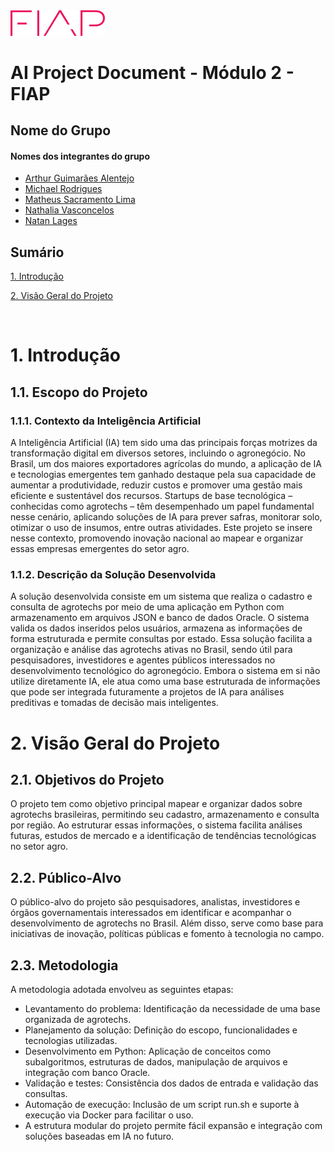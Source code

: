 
<img src="../assets/logo-fiap.png" alt="FIAP - Faculdade de Informática e Admnistração Paulista" border="0" width=30% height=30%>

# AI Project Document - Módulo 2 - FIAP

## Nome do Grupo

#### Nomes dos integrantes do grupo
- <a href="https://www.linkedin.com/in/arthur-alentejo">Arthur Guimarães Alentejo</a>
- <a href="https://www.linkedin.com/in/michaelrodriguess">Michael Rodrigues</a>
- <a href="https://www.linkedin.com/in/matheus-sacramento-de-lima-60512542/">Matheus Sacramento Lima</a> 
- <a href="https://www.linkedin.com/company/inova-fusca">Nathalia Vasconcelos</a> 
- <a href="https://www.linkedin.com/in/natan-lages-096487160">Natan Lages</a>

## Sumário

[1. Introdução](#c1)

[2. Visão Geral do Projeto](#c2)

<br>

# <a name="c1"></a>1. Introdução

## 1.1. Escopo do Projeto

### 1.1.1. Contexto da Inteligência Artificial

A Inteligência Artificial (IA) tem sido uma das principais forças motrizes da transformação digital em diversos setores, incluindo o agronegócio. No Brasil, um dos maiores exportadores agrícolas do mundo, a aplicação de IA e tecnologias emergentes tem ganhado destaque pela sua capacidade de aumentar a produtividade, reduzir custos e promover uma gestão mais eficiente e sustentável dos recursos. Startups de base tecnológica – conhecidas como agrotechs – têm desempenhado um papel fundamental nesse cenário, aplicando soluções de IA para prever safras, monitorar solo, otimizar o uso de insumos, entre outras atividades. Este projeto se insere nesse contexto, promovendo inovação nacional ao mapear e organizar essas empresas emergentes do setor agro.

### 1.1.2. Descrição da Solução Desenvolvida

A solução desenvolvida consiste em um sistema que realiza o cadastro e consulta de agrotechs por meio de uma aplicação em Python com armazenamento em arquivos JSON e banco de dados Oracle. O sistema valida os dados inseridos pelos usuários, armazena as informações de forma estruturada e permite consultas por estado. Essa solução facilita a organização e análise das agrotechs ativas no Brasil, sendo útil para pesquisadores, investidores e agentes públicos interessados no desenvolvimento tecnológico do agronegócio. Embora o sistema em si não utilize diretamente IA, ele atua como uma base estruturada de informações que pode ser integrada futuramente a projetos de IA para análises preditivas e tomadas de decisão mais inteligentes.

# <a name="c2"></a>2. Visão Geral do Projeto

## 2.1. Objetivos do Projeto

O projeto tem como objetivo principal mapear e organizar dados sobre agrotechs brasileiras, permitindo seu cadastro, armazenamento e consulta por região. Ao estruturar essas informações, o sistema facilita análises futuras, estudos de mercado e a identificação de tendências tecnológicas no setor agro.

## 2.2. Público-Alvo

O público-alvo do projeto são pesquisadores, analistas, investidores e órgãos governamentais interessados em identificar e acompanhar o desenvolvimento de agrotechs no Brasil. Além disso, serve como base para iniciativas de inovação, políticas públicas e fomento à tecnologia no campo.

## 2.3. Metodologia

A metodologia adotada envolveu as seguintes etapas:

* Levantamento do problema: Identificação da necessidade de uma base organizada de agrotechs.
* Planejamento da solução: Definição do escopo, funcionalidades e tecnologias utilizadas.
* Desenvolvimento em Python: Aplicação de conceitos como subalgoritmos, estruturas de dados, manipulação de arquivos e integração com banco Oracle.
* Validação e testes: Consistência dos dados de entrada e validação das consultas.
* Automação de execução: Inclusão de um script run.sh e suporte à execução via Docker para facilitar o uso.
* A estrutura modular do projeto permite fácil expansão e integração com soluções baseadas em IA no futuro.